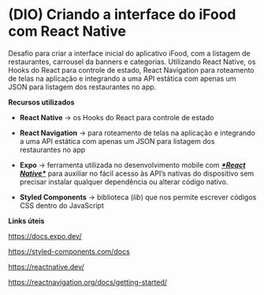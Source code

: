 # (DIO) **Criando a interface do** **iFood** **com** **React** **Native**

Desafio para criar a interface inicial do aplicativo iFood, com a listagem de restaurantes, carrousel da banners e categorias. Utilizando React Native, os Hooks do React para controle de estado, React Navigation para roteamento de telas na aplicação e integrando a uma API estática com apenas um JSON para listagem dos restaurantes no app.



**Recursos utilizados**

- **React Native** -> os Hooks do React para controle de estado
- **React Navigation** -> para roteamento de telas na aplicação e integrando a uma API estática com apenas um JSON para listagem dos restaurantes no app
- **Expo** -> ferramenta utilizada no desenvolvimento mobile com [***\*React Native\****](https://facebook.github.io/react-native/) para auxiliar no fácil acesso às API’s nativas do dispositivo sem precisar instalar qualquer dependência ou alterar código nativo.

- **Styled Components** -> biblioteca (*lib*) que nos permite escrever códigos CSS dentro do JavaScript



**Links úteis**

https://docs.expo.dev/

https://styled-components.com/docs

https://reactnative.dev/

https://reactnavigation.org/docs/getting-started/

